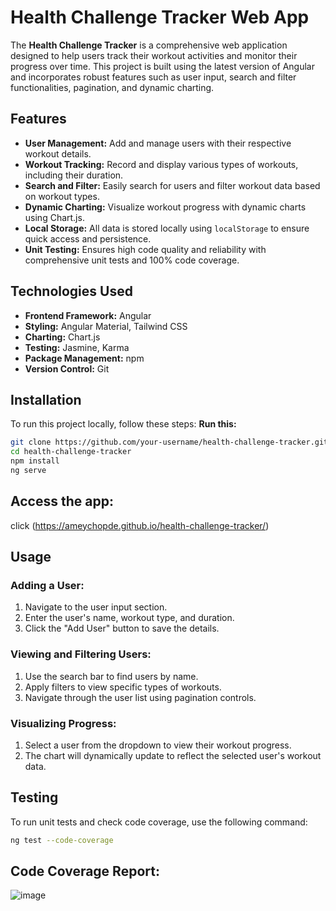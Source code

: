 # Health Challenge Tracker Web App

The **Health Challenge Tracker** is a comprehensive web application designed to help users track their workout activities and monitor their progress over time. This project is built using the latest version of Angular and incorporates robust features such as user input, search and filter functionalities, pagination, and dynamic charting.

## Features

- **User Management:** Add and manage users with their respective workout details.
- **Workout Tracking:** Record and display various types of workouts, including their duration.
- **Search and Filter:** Easily search for users and filter workout data based on workout types.
- **Dynamic Charting:** Visualize workout progress with dynamic charts using Chart.js.
- **Local Storage:** All data is stored locally using `localStorage` to ensure quick access and persistence.
- **Unit Testing:** Ensures high code quality and reliability with comprehensive unit tests and 100% code coverage.

## Technologies Used

- **Frontend Framework:** Angular
- **Styling:** Angular Material, Tailwind CSS
- **Charting:** Chart.js
- **Testing:** Jasmine, Karma
- **Package Management:** npm
- **Version Control:** Git

## Installation

To run this project locally, follow these steps:
 **Run this:**
   ```sh
   git clone https://github.com/your-username/health-challenge-tracker.git
   cd health-challenge-tracker
   npm install
   ng serve

   ```
## Access the app: 
click (https://ameychopde.github.io/health-challenge-tracker/)

## Usage

### Adding a User:

1. Navigate to the user input section.
2. Enter the user's name, workout type, and duration.
3. Click the "Add User" button to save the details.

### Viewing and Filtering Users:

1. Use the search bar to find users by name.
2. Apply filters to view specific types of workouts.
3. Navigate through the user list using pagination controls.

### Visualizing Progress:

1. Select a user from the dropdown to view their workout progress.
2. The chart will dynamically update to reflect the selected user's workout data.

## Testing

To run unit tests and check code coverage, use the following command:

```sh
ng test --code-coverage
```
## Code Coverage Report:

![image](https://github.com/user-attachments/assets/ec0e8c0c-32de-4f8b-ad4f-612becb67d10)


